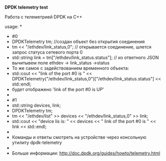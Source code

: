 **DPDK telemetry test**


 Работа с телеметрией DPDK на C++

usage: 
 *
 *  #0
 *   DPDKTelemetry tm; //создан объект без открытия соединения
 *   tm << "/ethdev/link_status,0"; // открывается соединение, шлется запрос статуса сетевого порта 0
 *   std::string link = tm["/ethdev/link_status.status"];   // из ответного JSON вычитывем поле ethdev -> link_status ->status
 *  То же самое с задействованием временного объекта:
 *   std::cout << "link of the port #0 is " << DPDKTelemetry("/ethdev/link_status,0")["/ethdev/link_status.status"] << std::endl;
 *   будет отображено 'link of the port #0 is UP'
 *
 *  #1
 *   std::string devices, link;
 *   DPDKTelemetry tm;
 *   tm << "/ethdev/list" >> devices << "/ethdev/link_status,0" >> link;
 *   std::cout << "device lis is: " << devices << " link of the port #0 is " << link << std::endl;
 *
 *   Команды и ответы смотреть на устройстве через консольную утилиту dpdk-telemetry
 *   
 *    Больше информации: http://doc.dpdk.org/guides/howto/telemetry.html
